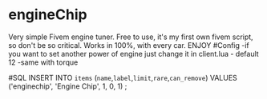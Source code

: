 # engineChip
Very simple Fivem engine tuner. Free to use, it's my first own fivem script, so don't be so critical. Works in 100%, with every car.
ENJOY
#Config
-if you want to set another power of engine just change it in client.lua - default 12
-same with torque

#SQL
INSERT INTO `items` (`name`,`label`,`limit`,`rare`,`can_remove`) VALUES
 ('enginechip', 'Engine Chip', 1, 0, 1)
;

